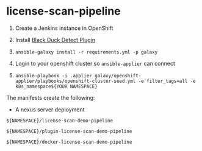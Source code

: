 # license-scan-pipeline





1. Create a Jenkins instance in OpenShift

2. Install  [Black Duck Detect Plugin](https://wiki.jenkins.io/display/JENKINS/Black+Duck+Detect+Plugin)
3. `ansible-galaxy install -r requirements.yml -p galaxy`
4. Login to your openshift cluster so `ansible-applier` can connect
5. `ansible-playbook -i .applier galaxy/openshift-applier/playbooks/openshift-cluster-seed.yml -e filter_tags=all -e k8s_namespace${YOUR NAMESPACE}`



The manifests create the following:

+ A nexus server deployment

`${NAMESPACE}/license-scan-demo-pipeline`



`${NAMESPACE}/plugin-license-scan-demo-pipeline`



`${NAMESPACE}/docker-license-scan-demo-pipeline`



